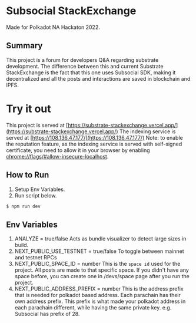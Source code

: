 # Subsocial StackExchange

Made for Polkadot NA Hackaton 2022.

## Summary

This project is a forum for developers Q&A regarding substrate development.
The difference between this and current Substrate StackExchange is the fact that this one uses Subsocial SDK, making it decentralized and all the posts and interactions are saved in blockchain and IPFS.

# Try it out

This project is served at [https://substrate-stackexchange.vercel.app/](https://substrate-stackexchange.vercel.app/)
The indexing service is served at [https://108.136.47.177/](https://108.136.47.177/)
Note: to enable the reputation feature, as the indexing service is served with self-signed certificate, you need to allow it in your browser by enabling [chrome://flags/#allow-insecure-localhost](chrome://flags/#allow-insecure-localhost).

## How to Run

1. Setup Env Variables.
2. Run script below.

```zsh
$ npm run dev
```

## Env Variables

1. ANALYZE = true/false
   Acts as bundle visualizer to detect large sizes in build.
2. NEXT_PUBLIC_USE_TESTNET = true/false
   To toggle between mainnet and testnet RPCs
3. NEXT_PUBLIC_SPACE_ID = number
   This is the `space id` used for the project. All posts are made to that specific space.
   If you didn't have any space before, you can create one in /devs/space page after you run the project.
4. NEXT_PUBLIC_ADDRESS_PREFIX = number
   This is the address prefix that is needed for polkadot based address. Each parachain has their own address prefix.
   This prefix is what made your polkadot address in each parachain different, while having the same private key.
   e.g. Subsocial has prefix of 28.
